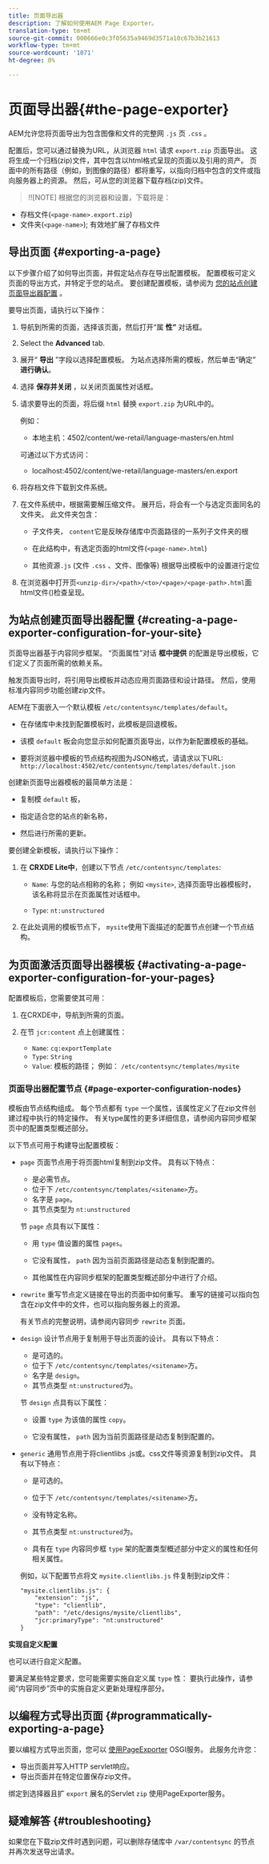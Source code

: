 ```yaml
---
title: 页面导出器
description: 了解如何使用AEM Page Exporter。
translation-type: tm+mt
source-git-commit: 000666e0c3f05635a9469d3571a10c67b3b21613
workflow-type: tm+mt
source-wordcount: '1071'
ht-degree: 0%

---
```



# 页面导出器{#the-page-exporter}

AEM允许您将页面导出为包含图像和文件的完整网 `.js` 页 `.css` 。

配置后，您可以通过替换为URL，从浏览器 `html` 请求 `export.zip` 页面导出。 这将生成一个归档(zip)文件，其中包含以html格式呈现的页面以及引用的资产。 页面中的所有路径（例如，到图像的路径）都将重写，以指向归档中包含的文件或指向服务器上的资源。 然后，可从您的浏览器下载存档(zip)文件。

>!![NOTE]
根据您的浏览器和设置，下载将是：
* 存档文件(`<page-name>.export.zip`)
* 文件夹(`<page-name>`); 有效地扩展了存档文件


## 导出页面 {#exporting-a-page}

以下步骤介绍了如何导出页面，并假定站点存在导出配置模板。 配置模板可定义页面的导出方式，并特定于您的站点。 要创建配置模板，请参阅为 [您的站点创建页面导出器配置](#creating-a-page-exporter-configuration-for-your-site) 。

要导出页面，请执行以下操作：

1. 导航到所需的页面，选择该页面，然后打开“属 **性”** 对话框。

1. Select the **Advanced** tab.

1. 展开“ **导出** ”字段以选择配置模板。
为站点选择所需的模板，然后单击“确定” **进行确认**。

1. 选择 **保存并关闭** ，以关闭页面属性对话框。

1. 请求要导出的页面，将后缀 `html` 替换 `export.zip` 为URL中的。

   例如：
   * 本地主机：4502/content/we-retail/language-masters/en.html

   可通过以下方式访问：
   * localhost:4502/content/we-retail/language-masters/en.export


1. 将存档文件下载到文件系统。

1. 在文件系统中，根据需要解压缩文件。 展开后，将会有一个与选定页面同名的文件夹。 此文件夹包含：

   * 子文件夹， `content`它是反映存储库中页面路径的一系列子文件夹的根

   * 在此结构中，有选定页面的html文件(`<page-name>.html`)

   * 其他资源`.js` (文件 `.css` 、文件、图像等) 根据导出模板中的设置进行定位

1. 在浏览器中打开页`<unzip-dir>/<path>/<to>/<page>/<page-path>.html`面html文件()检查呈现。

## 为站点创建页面导出器配置 {#creating-a-page-exporter-configuration-for-your-site}

页面导出器基于内容同步框架。 “页面属性”对话 **框中提供** 的配置是导出模板，它们定义了页面所需的依赖关系。

触发页面导出时，将引用导出模板并动态应用页面路径和设计路径。 然后，使用标准内容同步功能创建zip文件。

AEM在下面嵌入一个默认模板 `/etc/contentsync/templates/default`。

* 在存储库中未找到配置模板时，此模板是回退模板。

* 该模 `default` 板会向您显示如何配置页面导出，以作为新配置模板的基础。

* 要将浏览器中模板的节点结构视图为JSON格式，请请求以下URL:
   `http://localhost:4502/etc/contentsync/templates/default.json`

创建新页面导出器模板的最简单方法是：

* 复制模 `default` 板，

* 指定适合您的站点的新名称，

* 然后进行所需的更新。

要创建全新模板，请执行以下操作：

1. 在 **CRXDE Lite中**，创建以下节点 `/etc/contentsync/templates`:

   * `Name`: 与您的站点相称的名称； 例如 `<mysite>`, 选择页面导出器模板时，该名称将显示在页面属性对话框中。

   * `Type`: `nt:unstructured`

1. 在此处调用的模板节点下， `mysite`使用下面描述的配置节点创建一个节点结构。

## 为页面激活页面导出器模板 {#activating-a-page-exporter-configuration-for-your-pages}

配置模板后，您需要使其可用：

1. 在CRXDE中，导航到所需的页面。

1. 在节 `jcr:content` 点上创建属性：
   * `Name`: `cq:exportTemplate`
   * `Type`: `String`
   * `Value`: 模板的路径； 例如： `/etc/contentsync/templates/mysite`

### 页面导出器配置节点 {#page-exporter-configuration-nodes}

模板由节点结构组成。 每个节点都有 `type` 一个属性，该属性定义了在zip文件创建过程中执行的特定操作。 有关type属性的更多详细信息，请参阅内容同步框架页中的配置类型概述部分。

以下节点可用于构建导出配置模板：

* `page`
页面节点用于将页面html复制到zip文件。 具有以下特点：

   * 是必需节点。
   * 位于下 `/etc/contentsync/templates/<sitename>`方。
   * 名字是 `page`。
   * 其节点类型为 `nt:unstructured`

   节 `page` 点具有以下属性：

   * 用 `type` 值设置的属性 `pages`。

   * 它没有属性， `path` 因为当前页面路径是动态复制到配置的。

   * 其他属性在内容同步框架的配置类型概述部分中进行了介绍。


* `rewrite`
重写节点定义链接在导出的页面中如何重写。 重写的链接可以指向包含在zip文件中的文件，也可以指向服务器上的资源。

   有关节点的完整说明，请参阅内容同步 `rewrite` 页面。

* `design`
设计节点用于复制用于导出页面的设计。 具有以下特点：

   * 是可选的。
   * 位于下 `/etc/contentsync/templates/<sitename>`方。
   * 名字是 `design`。
   * 其节点类型 `nt:unstructured`为。

   节 `design` 点具有以下属性：

   * 设置 `type` 为该值的属性 `copy`。

   * 它没有属性， `path` 因为当前页面路径是动态复制到配置的。


* `generic`
通用节点用于将clientlibs .js或。css文件等资源复制到zip文件。 具有以下特点：

   * 是可选的。

   * 位于下 `/etc/contentsync/templates/<sitename>`方。

   * 没有特定名称。

   * 其节点类型 `nt:unstructured`为。

   * 具有在 `type` 内容同步框 `type` 架的配置类型概述部分中定义的属性和任何相关属性。

   例如，以下配置节点将文 `mysite.clientlibs.js` 件复制到zip文件：

   ```xml
   "mysite.clientlibs.js": {
       "extension": "js",
       "type": "clientlib",
       "path": "/etc/designs/mysite/clientlibs",
       "jcr:primaryType": "nt:unstructured"
   }
   ```

**实现自定义配置**

也可以进行自定义配置。

<!--
As you may have noticed in the node structure, the **Geometrixx** page export configuration template has a `logo` node with a `type` property set to `image`. This is a special configuration type that has been created to copy the image logo to the zip file. 
-->

要满足某些特定要求，您可能需要实施自定义属 `type` 性： 要执行此操作，请参阅“内容同步”页中的实施自定义更新处理程序部分。

## 以编程方式导出页面 {#programmatically-exporting-a-page}

要以编程方式导出页面，您可以 [使用PageExporter](https://helpx.adobe.com/experience-manager/6-5/sites/developing/using/reference-materials/javadoc/index.html?com/day/cq/wcm/contentsync/PageExporter.html) OSGI服务。 此服务允许您：

* 导出页面并写入HTTP servlet响应。
* 导出页面并在特定位置保存zip文件。

绑定到选择器且扩 `export` 展名的Servlet `zip` 使用PageExporter服务。

## 疑难解答 {#troubleshooting}

如果您在下载zip文件时遇到问题，可以删除存储库中 `/var/contentsync` 的节点并再次发送导出请求。

